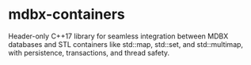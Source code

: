 # mdbx-containers
Header-only C++17 library for seamless integration between MDBX databases and STL containers like std::map, std::set, and std::multimap, with persistence, transactions, and thread safety.
